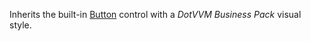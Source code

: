 Inherits the built-in [Button](/docs/controls/builtin/Button/{branch}) control with a *DotVVM Business Pack* visual style.
